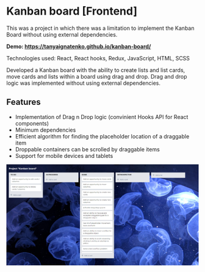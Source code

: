 # Kanban board [Frontend]
This was a project in which there was a limitation to implement the Kanban Board without using external dependencies.

**Demo: https://tanyaignatenko.github.io/kanban-board/**

Technologies used: React, React hooks, Redux, JavaScript, HTML, SCSS

Developed a Kanban board with the ability to create lists and list cards, move cards and lists within a board using drag and drop. Drag and drop logic was implemented without using external dependencies.

## Features
 * Implementation of Drag n Drop logic (convinient Hooks API for React components)
 * Minimum dependencies
 * Efficient algorithm for finding the placeholder location of a draggable item
 * Droppable containers can be scrolled by draggable items
 * Support for mobile devices and tablets

![App demo](src/assets/images/demo.png)
